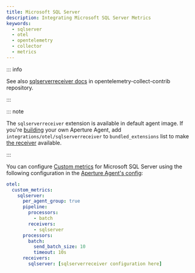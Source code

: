 ```yaml
---
title: Microsoft SQL Server
description: Integrating Microsoft SQL Server Metrics
keywords:
  - sqlserver
  - otel
  - opentelemetry
  - collector
  - metrics
---
```


::: info

See also [sqlserverreceiver docs][receiver] in opentelemetry-collect-contrib repository.

:::

::: note

The `sqlserverreceiver` extension is available in default agent image. If you're [building][build] your own Aperture Agent, add `integrations/otel/sqlserverreceiver` to `bundled_extensions` list to make [the receiver][receiver] available.

:::

You can configure [Custom metrics][custom-metrics] for Microsoft SQL Server
using the following configuration in the [Aperture Agent's
config][agent-config]:

```yaml
otel:
  custom_metrics:
    sqlserver:
      per_agent_group: true
      pipeline:
        processors:
          - batch
        receivers:
          - sqlserver
      processors:
        batch:
          send_batch_size: 10
          timeout: 10s
      receivers:
        sqlserver: [sqlserverreceiver configuration here]
```

[build]: /reference/aperturectl/build/agent/agent.md
[receiver]:
  https://github.com/open-telemetry/opentelemetry-collector-contrib/tree/main/receiver/sqlserverreceiver
[custom-metrics]: /reference/configuration/agent.md#custom-metrics-config
[agent-config]: /reference/configuration/agent.md#agent-o-t-e-l-config
